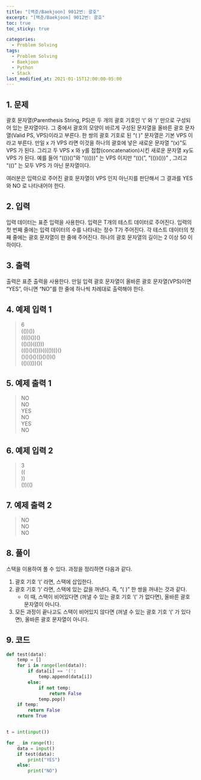 ```yaml
---
title: "[백준/Baekjoon] 9012번: 괄호"
excerpt: "[백준/Baekjoon] 9012번: 괄호"
toc: true
toc_sticky: true

categories:
  - Problem Solving
tags:
  - Problem Solving
  - Baekjoon
  - Python
  - Stack
last_modified_at: 2021-01-15T12:00:00-05:00
---
```


## 1. 문제

괄호 문자열(Parenthesis String, PS)은 두 개의 괄호 기호인 ‘(’ 와 ‘)’ 만으로 구성되어 있는 문자열이다. 그 중에서 괄호의 모양이 바르게 구성된 문자열을 올바른 괄호 문자열(Valid PS, VPS)이라고 부른다. 한 쌍의 괄호 기호로 된 “( )” 문자열은 기본 VPS 이라고 부른다. 만일 x 가 VPS 라면 이것을 하나의 괄호에 넣은 새로운 문자열 “(x)”도 VPS 가 된다. 그리고 두 VPS x 와 y를 접합(concatenation)시킨 새로운 문자열 xy도 VPS 가 된다. 예를 들어 “(())()”와 “((()))” 는 VPS 이지만 “(()(”, “(())()))” , 그리고 “(()” 는 모두 VPS 가 아닌 문자열이다.

여러분은 입력으로 주어진 괄호 문자열이 VPS 인지 아닌지를 판단해서 그 결과를 YES 와 NO 로 나타내어야 한다.

## 2. 입력

입력 데이터는 표준 입력을 사용한다. 입력은 T개의 테스트 데이터로 주어진다. 입력의 첫 번째 줄에는 입력 데이터의 수를 나타내는 정수 T가 주어진다. 각 테스트 데이터의 첫째 줄에는 괄호 문자열이 한 줄에 주어진다. 하나의 괄호 문자열의 길이는 2 이상 50 이하이다.

## 3. 출력

출력은 표준 출력을 사용한다. 만일 입력 괄호 문자열이 올바른 괄호 문자열(VPS)이면 “YES”, 아니면 “NO”를 한 줄에 하나씩 차례대로 출력해야 한다.

## 4. 예제 입력 1

> 6  
> (())())  
> (((()())()  
> (()())((()))  
> ((()()(()))(((())))()  
> ()()()()(()()())()  
> (()((())()(

## 5. 예제 출력 1

> NO  
> NO  
> YES  
> NO  
> YES  
> NO

## 6. 예제 입력 2

> 3  
> ((  
> ))  
> ())(()

## 7. 예제 출력 2

> NO  
> NO  
> NO

## 8. 풀이

스택을 이용하여 풀 수 있다. 과정을 정리하면 다음과 같다.

1. 괄호 기호 ‘(’ 라면, 스택에 삽입한다.
2. 괄호 기호 ‘)’ 라면, 스택에 있는 값을 꺼낸다. 즉, “( )” 한 쌍을 꺼내는 것과 같다.
   - 이 때, 스택이 비어있다면 (꺼낼 수 있는 괄호 기호 ‘(’ 가 없다면), 올바른 괄호 문자열이 아니다.
3. 모든 과정이 끝나고도 스택이 비어있지 않다면 (꺼낼 수 있는 괄호 기호 ‘(’ 가 있다면), 올바른 괄호 문자열이 아니다.

## 9. 코드

```python
def test(data):
    temp = []
    for i in range(len(data)):
        if data[i] == '(':
            temp.append(data[i])
        else:
            if not temp:
                return False
            temp.pop()
    if temp:
        return False
    return True


t = int(input())

for _ in range(t):
    data = input()
    if test(data):
        print("YES")
    else:
        print("NO")

```

